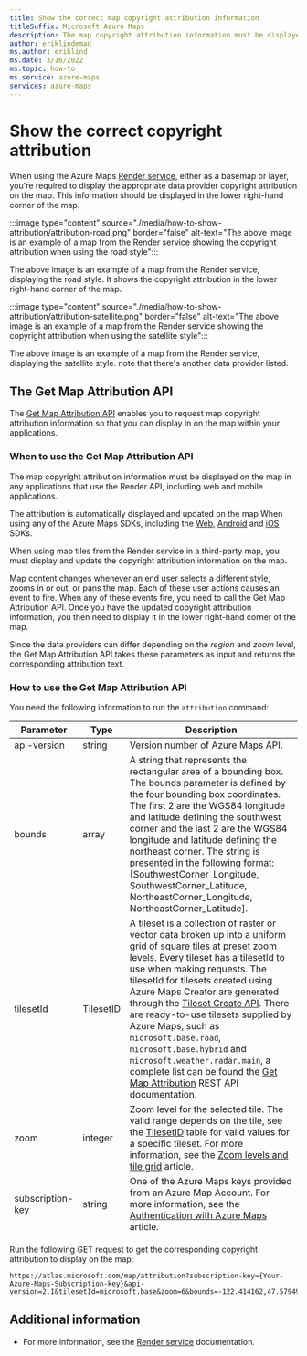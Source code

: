 ```yaml
---
title: Show the correct map copyright attribution information
titleSuffix: Microsoft Azure Maps
description: The map copyright attribution information must be displayed in all applications that use the Render API, including web and mobile applications. This article discusses how to display the correct attribution every time you display or update a tile. 
author: eriklindeman
ms.author: eriklind
ms.date: 3/16/2022
ms.topic: how-to
ms.service: azure-maps
services: azure-maps
---
```


# Show the correct copyright attribution

When using the Azure Maps [Render service], either as a basemap or layer, you're required to display the appropriate data provider copyright attribution on the map. This information should be displayed in the lower right-hand corner of the map.

:::image type="content" source="./media/how-to-show-attribution/attribution-road.png" border="false" alt-text="The above image is an example of a map from the Render service showing the copyright attribution when using the road style":::

The above image is an example of a map from the Render service, displaying the road style. It shows the copyright attribution in the lower right-hand corner of the map.

:::image type="content" source="./media/how-to-show-attribution/attribution-satellite.png" border="false" alt-text="The above image is an example of a map from the Render service showing the copyright attribution when using the satellite style":::

The above image is an example of a map from the Render service, displaying the satellite style. note that there's another data provider listed.

## The Get Map Attribution API

The [Get Map Attribution API] enables you to request map copyright attribution information so that you can display in on the map within your applications.

### When to use the Get Map Attribution API

The map copyright attribution information must be displayed on the map in any applications that use the Render API, including web and mobile applications.

The attribution is automatically displayed and updated on the map When using any of the Azure Maps SDKs, including the [Web], [Android] and [iOS] SDKs.

When using map tiles from the Render service in a third-party map, you must display and update the copyright attribution information on the map.

Map content changes whenever an end user selects a different style, zooms in or out, or pans the map. Each of these user actions causes an event to fire. When any of these events fire, you need to call the Get Map Attribution API. Once you have the updated copyright attribution information, you then need to display it in the lower right-hand corner of the map.

Since the data providers can differ depending on the *region* and *zoom* level, the Get Map Attribution API takes these parameters as input and returns the corresponding attribution text.

### How to use the Get Map Attribution API

You need the following information to run the `attribution` command:

| Parameter   | Type   | Description                       |
| ----------- | ------ | --------------------------------- |
| api-version | string | Version number of Azure Maps API. |
| bounds      | array  | A string that represents the rectangular area of a bounding box. The bounds parameter is defined by the four bounding box coordinates. The first 2 are the WGS84 longitude and latitude defining the southwest corner and the last 2 are the WGS84 longitude and latitude defining the northeast corner. The string is presented in the following format: [SouthwestCorner_Longitude, SouthwestCorner_Latitude, NortheastCorner_Longitude, NortheastCorner_Latitude]. |
| tilesetId | TilesetID | A tileset is a collection of raster or vector data broken up into a uniform grid of square tiles at preset zoom levels. Every tileset has a tilesetId to use when making requests. The tilesetId for tilesets created using Azure Maps Creator are generated through the [Tileset Create API]. There are ready-to-use tilesets supplied by Azure Maps, such as `microsoft.base.road`, `microsoft.base.hybrid` and `microsoft.weather.radar.main`, a complete list can be found the [Get Map Attribution] REST API documentation. |
| zoom | integer | Zoom level for the selected tile. The valid range depends on the tile, see the [TilesetID] table for valid values for a specific tileset. For more information, see the [Zoom levels and tile grid] article. |
| subscription-key | string | One of the Azure Maps keys provided from an Azure Map Account. For more information, see the [Authentication with Azure Maps] article. |

Run the following GET request to get the corresponding copyright attribution to display on the map:

```http
https://atlas.microsoft.com/map/attribution?subscription-key={Your-Azure-Maps-Subscription-key}&api-version=2.1&tilesetId=microsoft.base&zoom=6&bounds=-122.414162,47.579490,-122.247157,47.668372
```

## Additional information

* For more information, see the [Render service] documentation.

[Android]: how-to-use-android-map-control-library.md
[Authentication with Azure Maps]: azure-maps-authentication.md
[Get Map Attribution API]: /rest/api/maps/render-v2/get-map-attribution
[Get Map Attribution]: /rest/api/maps/render-v2/get-map-attribution#tilesetid
[iOS]: how-to-use-ios-map-control-library.md
[Render service]: /rest/api/maps/render-v2
[Tileset Create API]: /rest/api/maps-creator/tileset/create
[TilesetID]: /rest/api/maps/render-v2/get-map-attribution#tilesetid
[Web]: how-to-use-map-control.md
[Zoom levels and tile grid]: zoom-levels-and-tile-grid.md